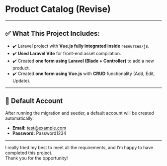 # Product Catalog (Revise)

---

## ✅ What This Project Includes:

- ✔️ Laravel project with **Vue.js fully integrated inside `resources/js`**.
- ✔️ **Used Laravel Vite** for front-end asset compilation.
- ✔️ Created **one form using Laravel (Blade + Controller)** to add a new product.
- ✔️ Created **one form using Vue.js** with **CRUD** functionality (Add, Edit, Update).

---

## 🔑 Default Account

After running the migration and seeder, a default account will be created automatically:

- **Email:** test@example.com  
- **Password:** Password1234

---

I really tried my best to meet all the requirements, and I’m happy to have completed this project.  
Thank you for the opportunity!
